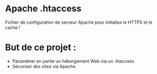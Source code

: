# Apache .htaccess
Fichier de configuration de serveur Apache pour initialise le HTTPS et le cache !

# But de ce projet :
- Paramétrer en partie un hébergement Web via un .htaccess
- Sécuriser des sites via Apache.

